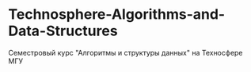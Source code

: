 # Technosphere-Algorithms-and-Data-Structures
Семестровый курс "Алгоритмы и структуры данных" на Техносфере МГУ
